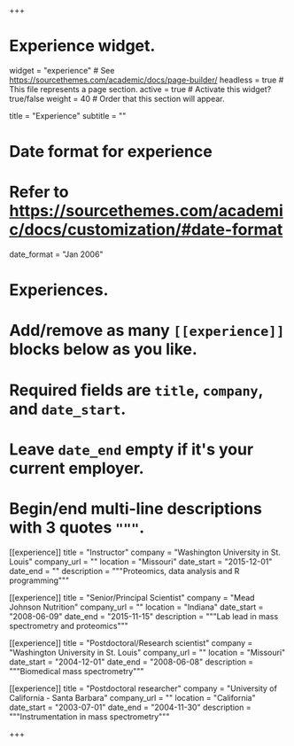 +++
# Experience widget.
widget = "experience"  # See https://sourcethemes.com/academic/docs/page-builder/
headless = true  # This file represents a page section.
active = true  # Activate this widget? true/false
weight = 40  # Order that this section will appear.

title = "Experience"
subtitle = ""

# Date format for experience
#   Refer to https://sourcethemes.com/academic/docs/customization/#date-format
date_format = "Jan 2006"

# Experiences.
#   Add/remove as many `[[experience]]` blocks below as you like.
#   Required fields are `title`, `company`, and `date_start`.
#   Leave `date_end` empty if it's your current employer.
#   Begin/end multi-line descriptions with 3 quotes `"""`.
[[experience]]
  title = "Instructor"
  company = "Washington University in St. Louis"
  company_url = ""
  location = "Missouri"
  date_start = "2015-12-01"
  date_end = ""
  description = """Proteomics, data analysis and R programming"""

[[experience]]
  title = "Senior/Principal Scientist"
  company = "Mead Johnson Nutrition"
  company_url = ""
  location = "Indiana"
  date_start = "2008-06-09"
  date_end = "2015-11-15"
  description = """Lab lead in mass spectrometry and proteomics"""

[[experience]]
  title = "Postdoctoral/Research scientist"
  company = "Washington University in St. Louis"
  company_url = ""
  location = "Missouri"
  date_start = "2004-12-01"
  date_end = "2008-06-08"
  description = """Biomedical mass spectrometry"""
  
[[experience]]
  title = "Postdoctoral researcher"
  company = "University of California - Santa Barbara"
  company_url = ""
  location = "California"
  date_start = "2003-07-01"
  date_end = "2004-11-30"
  description = """Instrumentation in mass spectrometry"""
  
+++
